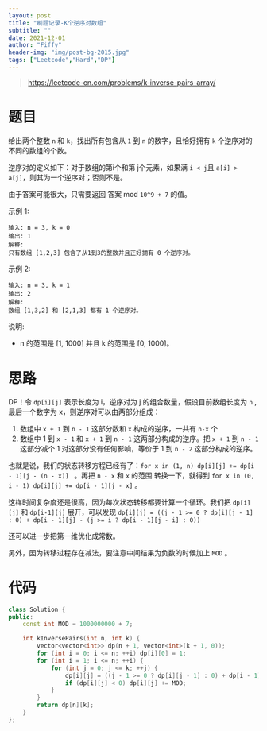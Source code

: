 ```yaml
---
layout: post
title: "刷题记录-K个逆序对数组"
subtitle: ""
date: 2021-12-01
author: "Fiffy"
header-img: "img/post-bg-2015.jpg"
tags: ["Leetcode","Hard","DP"]
---
```


> https://leetcode-cn.com/problems/k-inverse-pairs-array/

# 题目

给出两个整数 `n` 和 `k`，找出所有包含从 `1` 到 `n` 的数字，且恰好拥有 `k` 个逆序对的不同的数组的个数。

逆序对的定义如下：对于数组的第i个和第 j个元素，如果满 `i < j`且 `a[i] > a[j]`，则其为一个逆序对；否则不是。

由于答案可能很大，只需要返回 答案 mod `10^9 + 7` 的值。

示例 1:

```
输入: n = 3, k = 0
输出: 1
解释: 
只有数组 [1,2,3] 包含了从1到3的整数并且正好拥有 0 个逆序对。
```

示例 2:

```
输入: n = 3, k = 1
输出: 2
解释: 
数组 [1,3,2] 和 [2,1,3] 都有 1 个逆序对。
```

说明:

-  n 的范围是 [1, 1000] 并且 k 的范围是 [0, 1000]。

# 思路

DP！令 `dp[i][j]` 表示长度为 i，逆序对为 j 的组合数量，假设目前数组长度为 `n` , 最后一个数字为 x，则逆序对可以由两部分组成：

1. 数组中 `x + 1` 到 `n - 1` 这部分数和 `x` 构成的逆序，一共有 `n-x` 个
2. 数组中 1 到 `x - 1` 和 `x + 1` 到 `n - 1` 这两部分构成的逆序。把 `x + 1` 到 `n - 1` 这部分减个 1 对这部分没有任何影响，等价于 1 到 `n - 2` 这部分构成的逆序。

也就是说，我们的状态转移方程已经有了：`for x in (1, n) dp[i][j] += dp[i - 1][j - (n - x)] ` 。再把 `n - x` 和 `x` 的范围 转换一下，就得到 `for x in (0, i - 1) dp[i][j] += dp[i - 1][j - x]` 。

这样时间复杂度还是很高，因为每次状态转移都要计算一个循环。我们把 `dp[i][j]` 和 `dp[i-1][j]` 展开，可以发现 `dp[i][j] = ((j - 1 >= 0 ? dp[i][j - 1] : 0) + dp[i - 1][j] - (j >= i ? dp[i - 1][j - i] : 0))`

还可以进一步把第一维优化成常数。

另外，因为转移过程存在减法，要注意中间结果为负数的时候加上 `MOD` 。

# 代码

```c++
class Solution {
public:
    const int MOD = 1000000000 + 7;

    int kInversePairs(int n, int k) {
        vector<vector<int>> dp(n + 1, vector<int>(k + 1, 0));
        for (int i = 0; i <= n; ++i) dp[i][0] = 1;
        for (int i = 1; i <= n; ++i) {
            for (int j = 0; j <= k; ++j) {
                dp[i][j] = ((j - 1 >= 0 ? dp[i][j - 1] : 0) + dp[i - 1][j] - (j >= i ? dp[i - 1][j - i] : 0)) % MOD;
                if (dp[i][j] < 0) dp[i][j] += MOD;
            }
        }
        return dp[n][k];
    }
};
```

